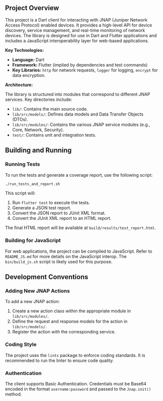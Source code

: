 ## Project Overview

This project is a Dart client for interacting with JNAP (Juniper Network Access Protocol) enabled devices. It provides a high-level API for device discovery, service management, and real-time monitoring of network devices. The library is designed for use in Dart and Flutter applications and includes a JavaScript interoperability layer for web-based applications.

**Key Technologies:**

*   **Language:** Dart
*   **Framework:** Flutter (implied by dependencies and test commands)
*   **Key Libraries:** `http` for network requests, `logger` for logging, `encrypt` for data encryption.

**Architecture:**

The library is structured into modules that correspond to different JNAP services. Key directories include:

*   `lib/`: Contains the main source code.
*   `lib/src/models/`: Defines data models and Data Transfer Objects (DTOs).
*   `lib/src/modules/`: Contains the various JNAP service modules (e.g., Core, Network, Security).
*   `test/`: Contains unit and integration tests.

## Building and Running

### Running Tests

To run the tests and generate a coverage report, use the following script:

```bash
./run_tests_and_report.sh
```

This script will:

1.  Run `flutter test` to execute the tests.
2.  Generate a JSON test report.
3.  Convert the JSON report to JUnit XML format.
4.  Convert the JUnit XML report to an HTML report.

The final HTML report will be available at `build/results/test_report.html`.

### Building for JavaScript

For web applications, the project can be compiled to JavaScript. Refer to `README_JS.md` for more details on the JavaScript interop. The `bin/build_js.sh` script is likely used for this purpose.

## Development Conventions

### Adding New JNAP Actions

To add a new JNAP action:

1.  Create a new action class within the appropriate module in `lib/src/modules/`.
2.  Define the request and response models for the action in `lib/src/models/`.
3.  Register the action with the corresponding service.

### Coding Style

The project uses the `lints` package to enforce coding standards. It is recommended to run the linter to ensure code quality.

### Authentication

The client supports Basic Authentication. Credentials must be Base64 encoded in the format `username:password` and passed to the `Jnap.init()` method.
